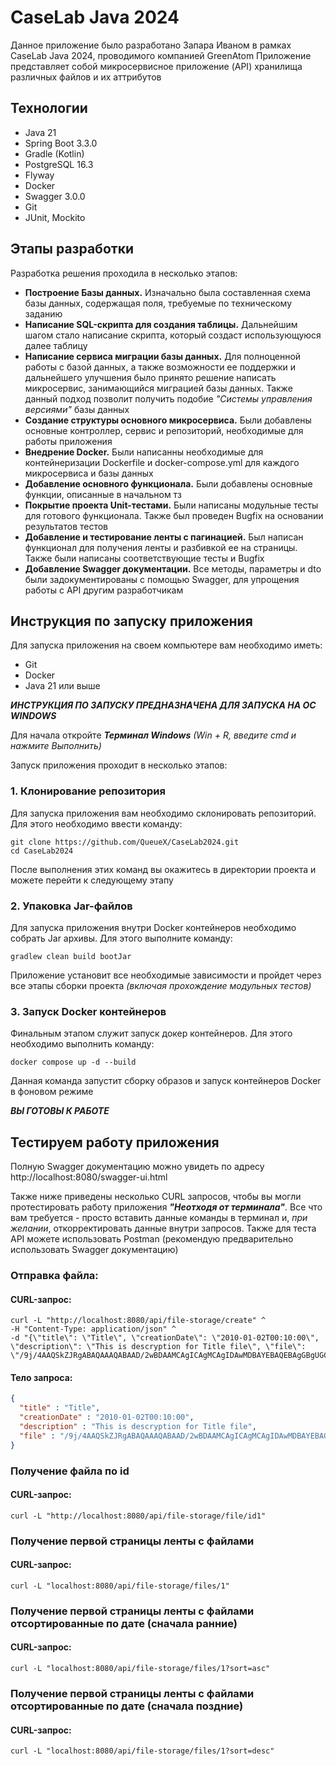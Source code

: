 # CaseLab Java 2024
Данное приложение было разработано Запара Иваном в рамках CaseLab Java 2024, проводимого компанией GreenAtom
Приложение представляет собой микросервисное приложение (API) хранилища различных файлов и их аттрибутов

## Технологии
- Java 21
- Spring Boot 3.3.0
- Gradle (Kotlin)
- PostgreSQL 16.3
- Flyway
- Docker
- Swagger 3.0.0
- Git
- JUnit, Mockito

## Этапы разработки
Разработка решения проходила в несколько этапов:
- **Построение Базы данных.** Изначально была составленная схема базы данных, содержащая поля, требуемые по техническому заданию
- **Написание SQL-скрипта для создания таблицы.** Дальнейшим шагом стало написание скрипта, который создаст использующуюся далее таблицу
- **Написание сервиса миграции базы данных.** Для полноценной работы с базой данных, а также возможности ее поддержки и дальнейшего улучшения было принято решение написать микросервис, занимающийся миграцией базы данных. Также данный подход позволит получить подобие *"Системы управления версиями"* базы данных
- **Создание структуры основного микросервиса.** Были добавлены основные контроллер, сервис и репозиторий, необходимые для работы приложения
- **Внедрение Docker.** Были написанны необходимые для контейнеризации Dockerfile и docker-compose.yml для каждого микросервиса и базы данных
- **Добавление основного функционала.** Были добавлены основные функции, описанные в начальном тз
- **Покрытие проекта Unit-тестами.** Были написаны модульные тесты для готового функционала. Также был проведен Bugfix на основании результатов тестов
- **Добавление и тестирование ленты с пагинацией.** Был написан функционал для получения ленты и разбивкой ее на страницы. Также были написаны соответствующие тесты и Bugfix
- **Добавление Swagger документации.** Все методы, параметры и dto были задокументированы с помощью Swagger, для упрощения работы с API другим разработчикам

## Инструкция по запуску приложения
Для запуска приложения на своем компьютере вам необходимо иметь:
- Git
- Docker
- Java 21 или выше

***ИНСТРУКЦИЯ ПО ЗАПУСКУ ПРЕДНАЗНАЧЕНА ДЛЯ ЗАПУСКА НА ОС WINDOWS***

Для начала откройте ***Терминал Windows*** *(Win + R, введите cmd и нажмите Выполнить)*

Запуск приложения проходит в несколько этапов:
### 1. Клонирование репозитория
Для запуска приложения вам необходимо склонировать репозиторий. Для этого необходимо ввести команду:
  ```shell
  git clone https://github.com/QueueX/CaseLab2024.git
  cd CaseLab2024
  ```
После выполнения этих команд вы окажитесь в директории проекта и можете перейти к следующему этапу

### 2. Упаковка Jar-файлов
Для запуска приложения внутри Docker контейнеров необходимо собрать Jar архивы. Для этого выполните команду:
  ```shell
  gradlew clean build bootJar
  ```
Приложение установит все необходимые зависимости и пройдет через все этапы сборки проекта *(включая прохождение модульных тестов)*

### 3. Запуск Docker контейнеров
Финальным этапом служит запуск докер контейнеров. Для этого необходимо выполнить команду:
  ```shell
  docker compose up -d --build
  ```
Данная команда запустит сборку образов и запуск контейнеров Docker в фоновом режиме

***ВЫ ГОТОВЫ К РАБОТЕ***

## Тестируем работу приложения
Полную Swagger документацию можно увидеть по адресу http://localhost:8080/swagger-ui.html

Также ниже приведены несколько CURL запросов, чтобы вы могли протестировать работу приложения ***"Неотходя от терминала"***. Все что вам требуется - просто вставить данные команды в терминал и, *при желании*, откорректировать данные внутри запросов. Также для теста API можете использовать Postman (рекомендую предварительно использовать Swagger документацию)

### Отправка файла:
  #### CURL-запрос:
  ```shell
  curl -L "http://localhost:8080/api/file-storage/create" ^
  -H "Content-Type: application/json" ^
  -d "{\"title\": \"Title\", \"creationDate\": \"2010-01-02T00:10:00\", \"description\": \"This is descryption for Title file\", \"file\": \"/9j/4AAQSkZJRgABAQAAAQABAAD/2wBDAAMCAgICAgMCAgIDAwMDBAYEBAQEBAgGBgUGCQgKCgkICQkKDA8MCgsOCwkJDRENDg8QEBEQCgwSExIQEw8QEBD=\"}"
  ```

  #### Тело запроса:
  ```json
  {
    "title" : "Title",
    "creationDate" : "2010-01-02T00:10:00",
    "description" : "This is descryption for Title file",
    "file" : "/9j/4AAQSkZJRgABAQAAAQABAAD/2wBDAAMCAgICAgMCAgIDAwMDBAYEBAQEBAgGBgUGCQgKCgkICQkKDA8MCgsOCwkJDRENDg8QEBEQCgwSExIQEw8QEBD="
  }
  ```

### Получение файла по id
  #### CURL-запрос:
  ```shell
  curl -L "http://localhost:8080/api/file-storage/file/id1"
  ```

### Получение первой страницы ленты с файлами
  #### CURL-запрос:  
  ```shell
  curl -L "localhost:8080/api/file-storage/files/1"
  ```

### Получение первой страницы ленты с файлами отсортированные по дате (сначала ранние)
  #### CURL-запрос:
  ```shell
  curl -L "localhost:8080/api/file-storage/files/1?sort=asc"
  ```

### Получение первой страницы ленты с файлами отсортированные по дате (сначала поздние)
  #### CURL-запрос:  
  ```shell
  curl -L "localhost:8080/api/file-storage/files/1?sort=desc"
  ```
